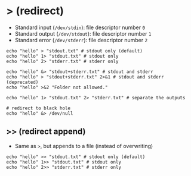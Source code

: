 # > (redirect)

- Standard input (`/dev/stdin`): file descriptor number `0`
- Standard output (`/dev/stdout`): file descriptor number `1`
- Standard error (`/dev/stderr`): file descriptor number `2`

```shell
echo "hello" > "stdout.txt" # stdout only (default)
echo "hello" 1> "stdout.txt" # stdout only
echo "hello" 2> "stderr.txt" # stderr only

echo "hello" &> "stdout+stderr.txt" # stdout and stderr
echo "hello" > "stdout+stderr.txt" 2>&1 # stdout and stderr (deprecated)
echo "hello" >&2 "Folder not allowed."

echo "hello" 1> "stdout.txt" 2> "stderr.txt" # separate the outputs
```

```shell
# redirect to black hole
echo "hello" &> /dev/null
```

## >> (redirect append)

- Same as `>`, but appends to a file (instead of overwriting)

```shell
echo "hello" >> "stdout.txt" # stdout only (default)
echo "hello" 1>> "stdout.txt" # stdout only
echo "hello" 2>> "stderr.txt" # stderr only
```
